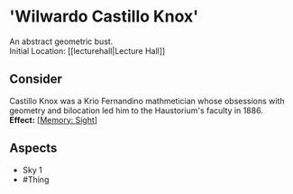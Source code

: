 # 'Wilwardo Castillo Knox'
An abstract geometric bust.<br>Initial Location: [[lecturehall|Lecture Hall]]
## Consider
Castillo Knox was a Krio Fernandino mathmetician whose obsessions with geometry and bilocation led him to the Haustorium's faculty in 1886.<br>**Effect:** [[Memory: Sight](https://uadaf.theevilroot.xyz/rowenarium/element/mem.sight)]
## Aspects
- Sky 1
- #Thing